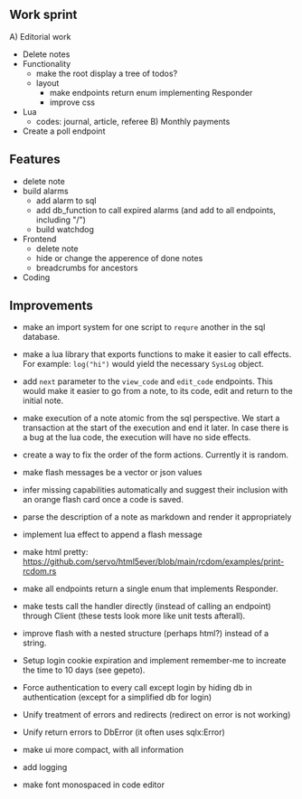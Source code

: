Work sprint
-----------

A) Editorial work
  - Delete notes
  - Functionality
    - make the root display a tree of todos?
    - layout
      - make endpoints return enum implementing Responder
      - improve css
  - Lua
    - codes: journal, article, referee
B) Monthly payments
  - Create a poll endpoint

Features
--------

  - delete note
  - build alarms
    - add alarm to sql
    - add db_function to call expired alarms (and add to all endpoints, including "/")
    - build watchdog
- Frontend
  - delete note
  - hide or change the apperence of done notes
  - breadcrumbs for ancestors
- Coding

Improvements
------------

- make an import system for one script to `requre` another in the sql database.
- make a lua library that exports functions to make it easier to call effects. For example: `log("hi")` would yield the necessary `SysLog` object.
- add `next` parameter to the `view_code` and `edit_code` endpoints. This would make it easier to go from a note, to its code, edit and return to the initial note.
- make execution of a note atomic from the sql perspective. We start a transaction at the start of the execution and end it later. In case there is a bug at the lua code, the execution will have no side effects.
- create a way to fix the order of the form actions. Currently it is random.
- make flash messages be a vector or json values
- infer missing capabilities automatically and suggest their inclusion with an orange flash card once a code is saved.
- parse the description of a note as markdown and render it appropriately



- implement lua effect to append a flash message
- make html pretty: https://github.com/servo/html5ever/blob/main/rcdom/examples/print-rcdom.rs
- make all endpoints return a single enum that implements Responder.
- make tests call the handler directly (instead of calling an endpoint) through Client (these tests look more like unit tests afterall).
- improve flash with a nested structure (perhaps html?) instead of a string.
- Setup login cookie expiration and implement remember-me to increate the time to 10 days (see gepeto).
- Force authentication to every call except login by hiding db in authentication (except for a simplified db for login)
- Unify treatment of errors and redirects (redirect on error is not working)
- Unify return errors to DbError (it often uses sqlx:Error)
- make ui more compact, with all information
- add logging
- make font monospaced in code editor
